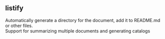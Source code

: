listify
------------------------

Automatically generate a directory for the document, add it to README.md or other files.   
Support for summarizing multiple documents and generating catalogs